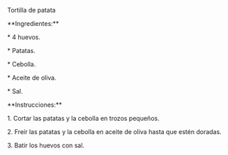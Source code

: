 Tortilla de patata

\*\*Ingredientes:\*\*

\* 4 huevos.

\* Patatas.

\* Cebolla.

\* Aceite de oliva.

\* Sal.

\*\*Instrucciones:\*\*

1\. Cortar las patatas y la cebolla en trozos pequeños.

2\. Freír las patatas y la cebolla en aceite de oliva hasta que estén doradas.

3\. Batir los huevos con sal.

